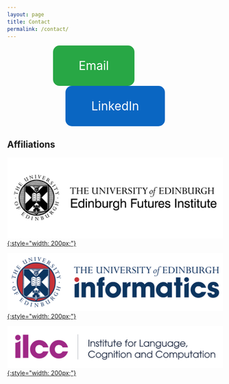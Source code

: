 ```yaml
---
layout: page
title: Contact
permalink: /contact/
---
```

<div style="text-align: center;">
  <a href="mailto:bridaineparnell@gmail.com" style="background-color: #28a745; color: white; padding: 30px 60px; text-decoration: none; border-radius: 15px; font-size: 28px; display: inline-block; margin-right: 100px;">
    Email
  </a>

  <a href="https://www.linkedin.com/in/bridaineparnell/" target="_blank" style="background-color: #0A66C2; color: white; padding: 30px 60px; text-decoration: none; border-radius: 15px; font-size: 28px; display: inline-block;">
    LinkedIn
  </a>
</div>



## Affiliations

[![](\assets\images\Edinburgh+Futures+Institute_black-01.jpg){:style="width: 200px;"}](https://www.efi.ed.ac.uk)

[![](\assets\images\main_inf_logo.jpg){:style="width: 200px;"}](https://www.inf.ed.ac.uk)

[![](\assets\images\ilcc.png){:style="width: 200px;"}](https://www.ilcc.inf.ed.ac.uk)

